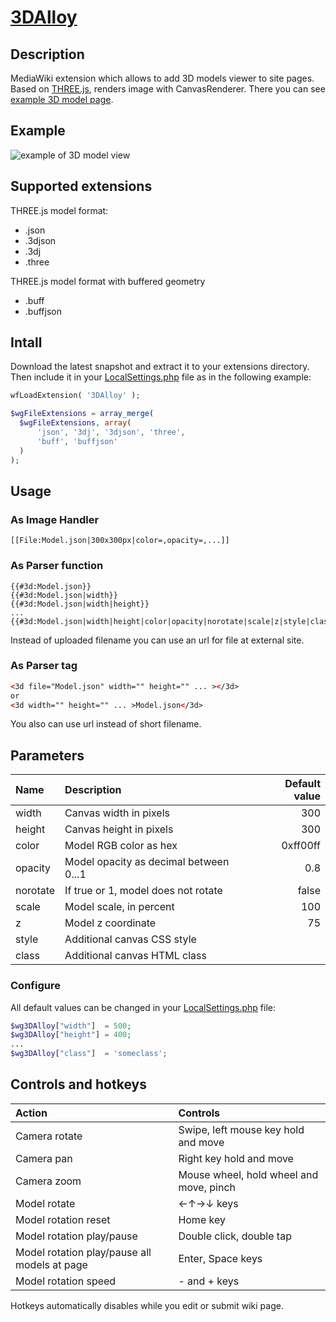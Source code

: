 # [3DAlloy](https://www.mediawiki.org/wiki/Extension:3DAlloy)
## Description
MediaWiki extension which allows to add 3D models viewer to site pages. Based on [THREE.js](https://github.com/mrdoob/three.js/), renders image with CanvasRenderer.
There you can see [example 3D model page](https://en.crystalls.info/Template:Icosahedron).

## Example
![example of 3D model view](https://upload.wikimedia.org/wikipedia/mediawiki/f/f7/3DAlloy.png "3D model example")

## Supported extensions
THREE.js model format:
* .json
* .3djson
* .3dj
* .three

THREE.js model format with buffered geometry
* .buff
* .buffjson

## Intall
Download the latest snapshot and extract it to your extensions directory. Then include it in your [LocalSettings.php](https://www.mediawiki.org/wiki/Manual:LocalSettings.php) file as in the following example:
```php
wfLoadExtension( '3DAlloy' );

$wgFileExtensions = array_merge(
  $wgFileExtensions, array(
      'json', '3dj', '3djson', 'three',
      'buff', 'buffjson'
  )
);

```

## Usage
### As Image Handler
```wiki
[[File:Model.json|300x300px|color=,opacity=,...]]
```

### As Parser function
```wiki
{{#3d:Model.json}}
{{#3d:Model.json|width}}
{{#3d:Model.json|width|height}}
...
{{#3d:Model.json|width|height|color|opacity|norotate|scale|z|style|class}}
```
Instead of uploaded filename you can use an url for file at external site.

### As Parser tag
```html
<3d file="Model.json" width="" height="" ... ></3d>
or
<3d width="" height="" ... >Model.json</3d>
```
You also can use url instead of short filename.

## Parameters
|Name     |Description                            |Default value|
|:--------|:--------------------------------------|------------:|
|width    |Canvas width in pixels                 |300          |
|height   |Canvas height in pixels                |300          |
|color    |Model RGB color as hex                 |0xff00ff     |
|opacity  |Model opacity as decimal between 0...1 |0.8          |
|norotate |If true or 1, model does not rotate    |false        |
|scale    |Model scale, in percent                |100          |
|z        |Model z coordinate                     |75           |
|style    |Additional canvas CSS style            |             |
|class    |Additional canvas HTML class           |             |

### Configure
All default values can be changed in your [LocalSettings.php](https://www.mediawiki.org/wiki/Manual:LocalSettings.php) file:
```php
$wg3DAlloy["width"]  = 500;
$wg3DAlloy["height"] = 400;
...
$wg3DAlloy["class"]  = 'someclass';
```

## Controls and hotkeys
|Action                                       |Controls                               |
|:--------------------------------------------|:--------------------------------------|
|Camera rotate                                |Swipe, left mouse key hold and move    |
|Camera pan                                   |Right key hold and move                |
|Camera zoom                                  |Mouse wheel, hold wheel and move, pinch|
|Model rotate                                 |←↑→↓ keys                              |
|Model rotation reset                         |Home key                               |
|Model rotation play/pause                    |Double click, double tap               |
|Model rotation play/pause all models at page |Enter, Space keys                      |
|Model rotation speed                         |- and + keys                           |
Hotkeys automatically disables while you edit or submit wiki page.
